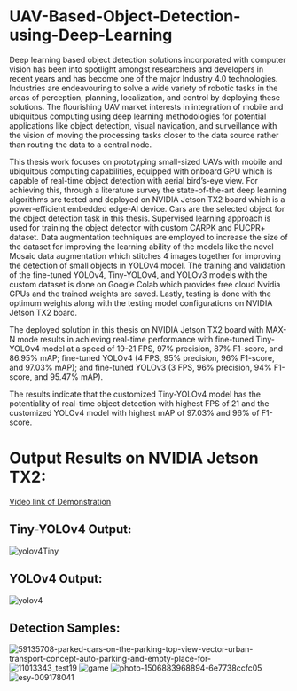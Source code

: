 # UAV-Based-Object-Detection-using-Deep-Learning
Deep learning based object detection solutions incorporated with computer vision has been into spotlight amongst researchers and developers in recent years and has become one of the major Industry 4.0 technologies. Industries are endeavouring to solve a wide variety of robotic tasks in the areas of perception, planning, localization, and control by deploying these solutions. The flourishing UAV market interests in integration of mobile and ubiquitous computing using deep learning methodologies for potential applications like object detection, visual navigation, and surveillance with the vision of moving the processing tasks closer to the data source rather than routing the data to a central node.<br/>

This thesis work focuses on prototyping small-sized UAVs with mobile and ubiquitous computing capabilities, equipped with onboard GPU which is capable of real-time object detection with aerial bird’s-eye view. For achieving this, through a literature survey the state-of-the-art deep learning algorithms are tested and deployed on NVIDIA Jetson TX2 board which is a power-efficient embedded edge-AI device. Cars are the selected object for the object detection task in this thesis. Supervised learning approach is used for training the object detector with custom CARPK and PUCPR+ dataset. Data augmentation techniques are employed to increase the size of the dataset for improving the learning ability of the models like the novel Mosaic data augmentation which stitches 4 images together for improving the detection of small objects in YOLOv4 model. The training and validation of the fine-tuned YOLOv4, Tiny-YOLOv4, and YOLOv3 models with the custom dataset is done on Google Colab which provides free cloud Nvidia GPUs and the trained weights are saved. Lastly, testing is done with the optimum weights along with the testing model configurations on NVIDIA Jetson TX2 board.<br/>

The deployed solution in this thesis on NVIDIA Jetson TX2 board with MAX-N mode results in achieving real-time performance with fine-tuned Tiny-YOLOv4 model at a speed of 19-21 FPS, 97% precision, 87% F1-score, and 86.95% mAP; fine-tuned YOLOv4 (4 FPS, 95% precision, 96% F1-score, and 97.03% mAP); and fine-tuned YOLOv3 (3 FPS, 96% precision, 94% F1-score, and 95.47% mAP).<br/>

The results indicate that the customized Tiny-YOLOv4 model has the potentiality of real-time object detection with highest FPS of 21 and the customized YOLOv4 model with highest mAP of 97.03% and 96% of F1-score.<br/>

# Output Results on NVIDIA Jetson TX2:
[Video link of Demonstration](https://user-images.githubusercontent.com/71173101/129432310-c8ec9373-734b-4855-b2d2-cd395080d23c.mp4) <br/>

## Tiny-YOLOv4 Output:
![yolov4Tiny](https://user-images.githubusercontent.com/71173101/124332900-fbbb5b00-db92-11eb-8c12-1937c6b6a79f.gif) <br/>

## YOLOv4 Output:
![yolov4](https://user-images.githubusercontent.com/71173101/124333464-94060f80-db94-11eb-9d17-f98379b256ab.gif) <br/>

## Detection Samples:
![59135708-parked-cars-on-the-parking-top-view-vector-urban-transport-concept-auto-parking-and-empty-place-for-](https://user-images.githubusercontent.com/71173101/129675240-e7804e5d-2bc6-42c5-9f31-19babdf6f9ad.png)
![11013343_test19](https://user-images.githubusercontent.com/71173101/129675280-7fee400c-13f2-4e5e-9f4a-9e64351e1c52.png)
![game](https://user-images.githubusercontent.com/71173101/129675319-3376088b-00a7-4559-83bc-0a2e10570958.png)
![photo-1506883968894-6e7738ccfc05](https://user-images.githubusercontent.com/71173101/129675414-b09e4f1b-2b1a-49d0-aa28-cc889ba5e0b1.png)
![esy-009178041](https://user-images.githubusercontent.com/71173101/129675474-39b69920-6e11-4eb5-815b-3088aa01066d.png)
